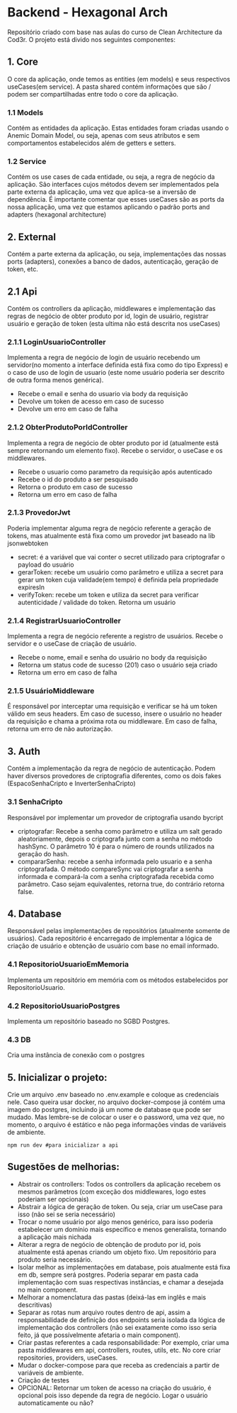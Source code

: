 # Backend - Hexagonal Arch

Repositório criado com base nas aulas do curso de Clean Architecture da Cod3r. O projeto está divido nos seguintes componentes:

## 1. Core

O core da aplicação, onde temos as entities (em models) e seus respectivos useCases(em service). A pasta shared contém informações que são / podem ser compartilhadas entre todo o core da aplicação.

### 1.1 Models
Contém as entidades da aplicação. Estas entidades foram criadas usando o Anemic Domain Model, ou seja, apenas com seus atributos e sem comportamentos estabelecidos além de getters e setters.

### 1.2 Service
Contém os use cases de cada entidade, ou seja, a regra de negócio da aplicação. São interfaces cujos métodos devem ser implementados pela parte externa da aplicação, uma vez que aplica-se a inversão de dependência. É importante comentar que esses useCases são as ports da nossa aplicação, uma vez que estamos aplicando o padrão ports and adapters (hexagonal architecture)

## 2. External
Contém a parte externa da aplicação, ou seja, implementações das nossas ports (adapters), conexões a banco de dados, autenticação, geração de token, etc.

## 2.1 Api
Contém os controllers da aplicação, middlewares e implementação das regras de negócio de obter produto por id, login de usuário, registrar usuário e geração de token (esta ultima não está descrita nos useCases)

### 2.1.1 LoginUsuarioController
Implementa a regra de negócio de login de usuário recebendo um servidor(no momento a interface definida está fixa como do tipo Express) e o caso de uso de login de usuario (este nome usuário poderia ser descrito de outra forma menos genérica).

  - Recebe o email e senha do usuario via body da requisição
  - Devolve um token de acesso em caso de sucesso
  - Devolve um erro em caso de falha
  
### 2.1.2 ObterProdutoPorIdController
Implementa a regra de negócio de obter produto por id (atualmente está sempre retornando um elemento fixo). Recebe o servidor, o useCase e os middlewares. 

  - Recebe o usuario como parametro da requisição após autenticado
  - Recebe o id do produto a ser pesquisado
  - Retorna o produto em caso de sucesso
  - Retorna um erro em caso de falha
  
### 2.1.3 ProvedorJwt
Poderia implementar alguma regra de negócio referente a geração de tokens, mas atualmente está fixa como um provedor jwt baseado na lib jsonwebtoken

  - secret: é a variável que vai conter o secret utilizado para criptografar o payload do usuário
  - gerarToken: recebe um usuário como parâmetro e utiliza a secret para gerar um token cuja validade(em tempo) é definida pela propriedade expiresIn
  - verifyToken: recebe um token e utiliza da secret para verificar autenticidade / validade do token. Retorna um usuário

### 2.1.4 RegistrarUsuarioController
Implementa a regra de negócio referente a registro de usuários. Recebe o servidor e o useCase de criação de usuário.

  - Recebe o nome, email e senha do usuário no body da requisição
  - Retorna um status code de sucesso (201) caso o usuário seja criado
  - Retorna um erro em caso de falha
  
### 2.1.5 UsuárioMiddleware
É responsável por interceptar uma requisição e verificar se há um token válido em seus headers. Em caso de sucesso, insere o usuário no header da requisição e chama a próxima rota ou middleware. Em caso de falha, retorna um erro de não autorização.

## 3. Auth
Contém a implementação da regra de negócio de autenticação. Podem haver diversos provedores de criptografia diferentes, como os dois fakes (EspacoSenhaCripto e InverterSenhaCripto)

### 3.1 SenhaCripto
Responsável por implementar um provedor de criptografia usando bycript

  - criptografar: Recebe a senha como parâmetro e utiliza um salt gerado aleatoriamente, depois o criptografa junto com a senha no método hashSync. O parâmetro 10 é para o número de rounds utilizados na geração do hash.
  - compararSenha: recebe a senha informada pelo usuario e a senha criptografada. O método compareSync vai criptografar a senha informada e compará-la com a senha criptografada recebida como parâmetro. Caso sejam equivalentes, retorna true, do contrário retorna false.

## 4. Database
Responsável pelas implementações de repositórios (atualmente somente de usuários). Cada repositório é encarregado de implementar a lógica de criação de usuário e obtenção de usuário com base no email informado. 

### 4.1 RepositorioUsuarioEmMemoria
Implementa um repositório em memória com os métodos estabelecidos por RepositorioUsuario.

### 4.2 RepositorioUsuarioPostgres
Implementa um repositório baseado no SGBD Postgres. 

### 4.3 DB 
Cria uma instância de conexão com o postgres

## 5. Inicializar o projeto:
Crie um arquivo .env baseado no .env.example e coloque as credenciais nele. Caso queira usar docker, no arquivo docker-compose já contém uma imagem do postgres, incluindo já um nome de database que pode ser mudado. Mas lembre-se de colocar o user e o password, uma vez que, no momento, o arquivo é estático e não pega informações vindas de variáveis de ambiente.

```shell
npm run dev #para inicializar a api
```

## Sugestões de melhorias:
  
  - Abstrair os controllers: Todos os controllers da aplicação recebem os mesmos parâmetros (com exceção dos middlewares, logo estes poderiam ser opcionais)
  - Abstrair a lógica de geração de token. Ou seja, criar um useCase para isso (não sei se seria necessário)
  - Trocar o nome usuário por algo menos genérico, para isso poderia estabelecer um domínio mais específico e menos generalista, tornando a aplicação mais nichada
  - Alterar a regra de negócio de obtenção de produto por id, pois atualmente está apenas criando um objeto fixo. Um repositório para produto seria necessário.
  - Isolar melhor as implementações em database, pois atualmente está fixa em db, sempre será postgres. Poderia separar em pasta cada implementação com suas respectivas instâncias, e chamar a desejada no main component.
  - Melhorar a nomenclatura das pastas (deixá-las em inglês e mais descritivas)
  - Separar as rotas num arquivo routes dentro de api, assim a responsabilidade de definição dos endpoints seria isolada da lógica de implementação dos controllers (não sei exatamente como isso seria feito, já que possívelmente afetaria o main component).
  - Criar pastas referentes a cada responsabilidade: Por exemplo, criar uma pasta middlewares em api, controllers, routes, utils, etc. No core criar repositories, providers, useCases.
  - Mudar o docker-compose para que receba as credenciais a partir de variáveis de ambiente.
  - Criação de testes
  - OPCIONAL: Retornar um token de acesso na criação do usuário, é opcional pois isso depende da regra de negócio. Logar o usuário automaticamente ou não?
